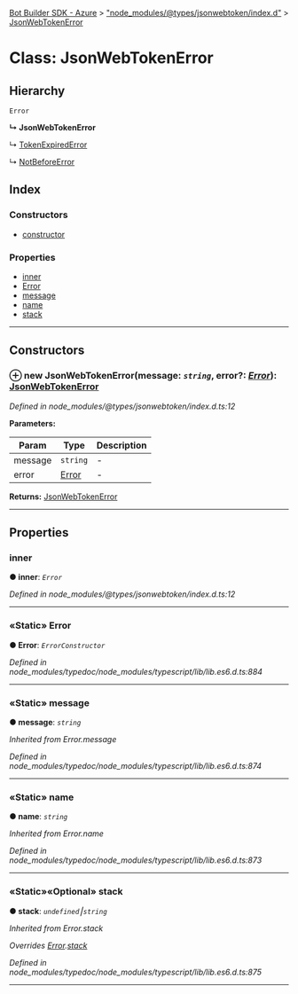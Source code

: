 [Bot Builder SDK - Azure](../README.md) > ["node_modules/@types/jsonwebtoken/index.d"](../modules/_node_modules__types_jsonwebtoken_index_d_.md) > [JsonWebTokenError](../classes/_node_modules__types_jsonwebtoken_index_d_.jsonwebtokenerror.md)



# Class: JsonWebTokenError

## Hierarchy


 `Error`

**↳ JsonWebTokenError**

↳  [TokenExpiredError](_node_modules__types_jsonwebtoken_index_d_.tokenexpirederror.md)




↳  [NotBeforeError](_node_modules__types_jsonwebtoken_index_d_.notbeforeerror.md)










## Index

### Constructors

* [constructor](_node_modules__types_jsonwebtoken_index_d_.jsonwebtokenerror.md#constructor)


### Properties

* [inner](_node_modules__types_jsonwebtoken_index_d_.jsonwebtokenerror.md#inner)
* [Error](_node_modules__types_jsonwebtoken_index_d_.jsonwebtokenerror.md#error)
* [message](_node_modules__types_jsonwebtoken_index_d_.jsonwebtokenerror.md#message)
* [name](_node_modules__types_jsonwebtoken_index_d_.jsonwebtokenerror.md#name)
* [stack](_node_modules__types_jsonwebtoken_index_d_.jsonwebtokenerror.md#stack)



---
## Constructors
<a id="constructor"></a>


### ⊕ **new JsonWebTokenError**(message: *`string`*, error?: *[Error](_node_modules__types_jsonwebtoken_index_d_.jsonwebtokenerror.md#error)*): [JsonWebTokenError](_node_modules__types_jsonwebtoken_index_d_.jsonwebtokenerror.md)


*Defined in node_modules/@types/jsonwebtoken/index.d.ts:12*



**Parameters:**

| Param | Type | Description |
| ------ | ------ | ------ |
| message | `string`   |  - |
| error | [Error](_node_modules__types_jsonwebtoken_index_d_.jsonwebtokenerror.md#error)   |  - |





**Returns:** [JsonWebTokenError](_node_modules__types_jsonwebtoken_index_d_.jsonwebtokenerror.md)

---


## Properties
<a id="inner"></a>

###  inner

**●  inner**:  *`Error`* 

*Defined in node_modules/@types/jsonwebtoken/index.d.ts:12*





___

<a id="error"></a>

### «Static» Error

**●  Error**:  *`ErrorConstructor`* 

*Defined in node_modules/typedoc/node_modules/typescript/lib/lib.es6.d.ts:884*





___

<a id="message"></a>

### «Static» message

**●  message**:  *`string`* 

*Inherited from Error.message*

*Defined in node_modules/typedoc/node_modules/typescript/lib/lib.es6.d.ts:874*





___

<a id="name"></a>

### «Static» name

**●  name**:  *`string`* 

*Inherited from Error.name*

*Defined in node_modules/typedoc/node_modules/typescript/lib/lib.es6.d.ts:873*





___

<a id="stack"></a>

### «Static»«Optional» stack

**●  stack**:  *`undefined`⎮`string`* 

*Inherited from Error.stack*

*Overrides [Error](../interfaces/_node_modules__types_node_index_d_.error.md).[stack](../interfaces/_node_modules__types_node_index_d_.error.md#stack)*

*Defined in node_modules/typedoc/node_modules/typescript/lib/lib.es6.d.ts:875*





___


